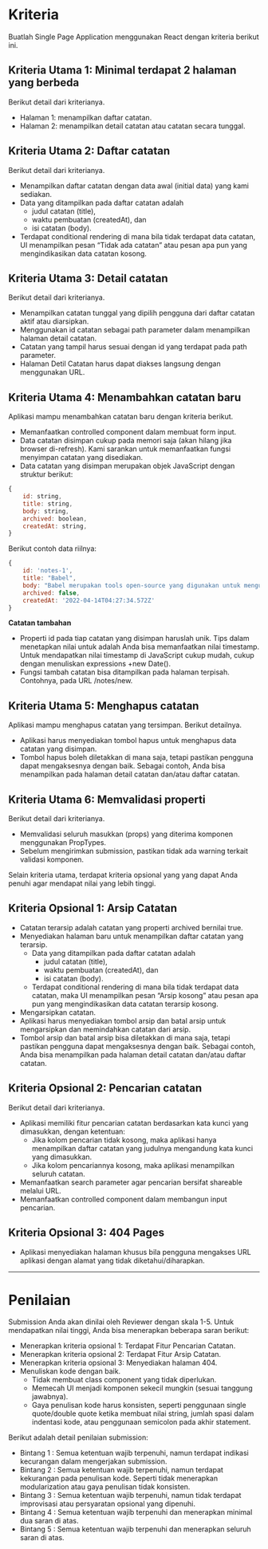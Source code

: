 # Kriteria
Buatlah Single Page Application menggunakan React dengan kriteria berikut ini.
## Kriteria Utama 1: Minimal terdapat 2 halaman yang berbeda
Berikut detail dari kriterianya.
- Halaman 1: menampilkan daftar catatan.
- Halaman 2: menampilkan detail catatan atau catatan secara tunggal.

## Kriteria Utama 2: Daftar catatan
Berikut detail dari kriterianya.
- Menampilkan daftar catatan dengan data awal (initial data) yang kami sediakan.
- Data yang ditampilkan pada daftar catatan adalah
    - judul catatan (title),
    - waktu pembuatan (createdAt), dan
    - isi catatan (body).
- Terdapat conditional rendering di mana bila tidak terdapat data catatan, UI menampilkan pesan “Tidak ada catatan” atau pesan apa pun yang mengindikasikan data catatan kosong.

## Kriteria Utama 3: Detail catatan
Berikut detail dari kriterianya.

- Menampilkan catatan tunggal yang dipilih pengguna dari daftar catatan aktif atau diarsipkan.
- Menggunakan id catatan sebagai path parameter dalam menampilkan halaman detail catatan.
- Catatan yang tampil harus sesuai dengan id yang terdapat pada path parameter.
- Halaman Detil Catatan harus dapat diakses langsung dengan menggunakan URL.

## Kriteria Utama 4: Menambahkan catatan baru
Aplikasi mampu menambahkan catatan baru dengan kriteria berikut.

- Memanfaatkan controlled component dalam membuat form input.
- Data catatan disimpan cukup pada memori saja (akan hilang jika browser di-refresh). Kami sarankan untuk memanfaatkan fungsi menyimpan catatan yang disediakan.
- Data catatan yang disimpan merupakan objek JavaScript dengan struktur berikut:
```js
{
    id: string,
    title: string,
    body: string,
    archived: boolean, 
    createdAt: string,
}
```
Berikut contoh data riilnya:
```js
{
    id: 'notes-1',
    title: "Babel",
    body: "Babel merupakan tools open-source yang digunakan untuk mengubah sintaks ECMAScript 2015+ menjadi sintaks yang didukung oleh JavaScript engine versi lama. Babel sering dipakai ketika kita menggunakan sintaks terbaru termasuk sintaks JSX.",
    archived: false,
    createdAt: '2022-04-14T04:27:34.572Z'
}
```
**Catatan tambahan**
- Properti id pada tiap catatan yang disimpan haruslah unik. Tips dalam menetapkan nilai untuk adalah Anda bisa memanfaatkan nilai timestamp. Untuk mendapatkan nilai timestamp di JavaScript cukup mudah, cukup dengan menuliskan expressions +new Date().
- Fungsi tambah catatan bisa ditampilkan pada halaman terpisah. Contohnya, pada URL /notes/new.

## Kriteria Utama 5: Menghapus catatan
Aplikasi mampu menghapus catatan yang tersimpan. Berikut detailnya.

- Aplikasi harus menyediakan tombol hapus untuk menghapus data catatan yang disimpan.
- Tombol hapus boleh diletakkan di mana saja, tetapi pastikan pengguna dapat mengaksesnya dengan baik. Sebagai contoh, Anda bisa menampilkan pada halaman detail catatan dan/atau daftar catatan.

## Kriteria Utama 6: Memvalidasi properti
Berikut detail dari kriterianya.

- Memvalidasi seluruh masukkan (props) yang diterima komponen menggunakan PropTypes.
- Sebelum mengirimkan submission, pastikan tidak ada warning terkait validasi komponen.

Selain kriteria utama, terdapat kriteria opsional yang yang dapat Anda penuhi agar mendapat nilai yang lebih tinggi.

## Kriteria Opsional 1: Arsip Catatan
- Catatan terarsip adalah catatan yang properti archived bernilai true.
- Menyediakan halaman baru untuk menampilkan daftar catatan yang terarsip.
    - Data yang ditampilkan pada daftar catatan adalah
        - judul catatan (title),
        - waktu pembuatan (createdAt), dan
        - isi catatan (body).
    - Terdapat conditional rendering di mana bila tidak terdapat data catatan, maka UI menampilkan pesan “Arsip kosong” atau pesan apa pun yang mengindikasikan data catatan terarsip kosong.
- Mengarsipkan catatan.
- Aplikasi harus menyediakan tombol arsip dan batal arsip untuk mengarsipkan dan memindahkan catatan dari arsip.
- Tombol arsip dan batal arsip bisa diletakkan di mana saja, tetapi pastikan pengguna dapat mengaksesnya dengan baik. Sebagai contoh, Anda bisa menampilkan pada halaman detail catatan dan/atau daftar catatan.

## Kriteria Opsional 2: Pencarian catatan
Berikut detail dari kriterianya.

- Aplikasi memiliki fitur pencarian catatan berdasarkan kata kunci yang dimasukkan, dengan ketentuan:
    - Jika kolom pencarian tidak kosong, maka aplikasi hanya menampilkan daftar catatan yang judulnya mengandung kata kunci yang dimasukkan.
    - Jika kolom pencariannya kosong, maka aplikasi menampilkan seluruh catatan.
- Memanfaatkan search parameter agar pencarian bersifat shareable melalui URL.
- Memanfaatkan controlled component dalam membangun input pencarian.

## Kriteria Opsional 3: 404 Pages
- Aplikasi menyediakan halaman khusus bila pengguna mengakses URL aplikasi dengan alamat yang tidak diketahui/diharapkan.

----

# Penilaian
Submission Anda akan dinilai oleh Reviewer dengan skala 1-5. Untuk mendapatkan nilai tinggi, Anda bisa menerapkan beberapa saran berikut:

- Menerapkan kriteria opsional 1: Terdapat Fitur Pencarian Catatan.
- Menerapkan kriteria opsional 2: Terdapat Fitur Arsip Catatan.
- Menerapkan kriteria opsional 3: Menyediakan halaman 404.
- Menuliskan kode dengan baik.
    - Tidak membuat class component yang tidak diperlukan.
    - Memecah UI menjadi komponen sekecil mungkin (sesuai tanggung jawabnya).
    - Gaya penulisan kode harus konsisten, seperti penggunaan single quote/double quote ketika membuat nilai string, jumlah spasi dalam indentasi kode, atau penggunaan semicolon pada akhir statement.

Berikut adalah detail penilaian submission:

- Bintang 1 : Semua ketentuan wajib terpenuhi, namun terdapat indikasi kecurangan dalam mengerjakan submission.
- Bintang 2 : Semua ketentuan wajib terpenuhi, namun terdapat kekurangan pada penulisan kode. Seperti tidak menerapkan modularization atau gaya penulisan tidak konsisten.
- Bintang 3 : Semua ketentuan wajib terpenuhi, namun tidak terdapat improvisasi atau persyaratan opsional yang dipenuhi.
- Bintang 4 : Semua ketentuan wajib terpenuhi dan menerapkan minimal dua saran di atas.
- Bintang 5 : Semua ketentuan wajib terpenuhi dan menerapkan seluruh saran di atas.